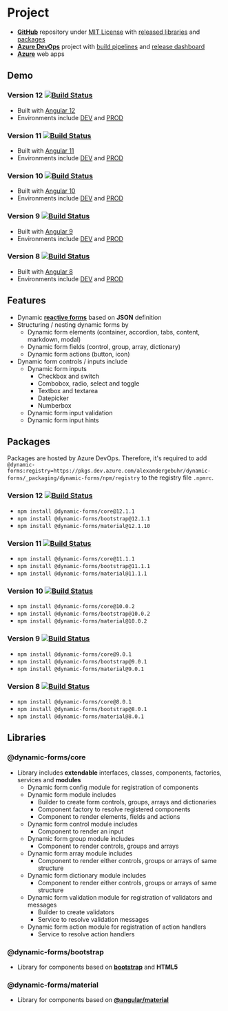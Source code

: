 # **Project**

- [**GitHub**](https://github.com/dynamic-forms/dynamic-forms) repository under [MIT License](https://github.com/dynamic-forms/dynamic-forms/blob/main/LICENSE.md) with [released libraries](https://github.com/dynamic-forms/dynamic-forms/releases) and [packages](https://github.com/dynamic-forms/dynamic-forms/packages)
- [**Azure DevOps**](https://dev.azure.com/alexandergebuhr/dynamic-forms) project with [build pipelines](https://dev.azure.com/alexandergebuhr/dynamic-forms/_build) and [release dashboard](https://dev.azure.com/alexandergebuhr/dynamic-forms/_dashboards/dashboard/75c3b542-d483-4a2c-b7e0-b822a0d4a493)
- [**Azure**](https://dynamic-forms.azurewebsites.net/) web apps

## **Demo**

### **Version 12** [![Build Status](https://dev.azure.com/alexandergebuhr/dynamic-forms/_apis/build/status/dynamic-forms-v12-cd?branchName=12.0.x)](https://dev.azure.com/alexandergebuhr/dynamic-forms/_build/latest?definitionId=22&branchName=12.0.x)

- Built with [Angular 12](https://v12.angular.io/)
- Environments include [DEV](https://dynamic-forms.azurewebsites.net/v12/dev/) and [PROD](https://dynamic-forms.azurewebsites.net/v12/)

### **Version 11** [![Build Status](https://dev.azure.com/alexandergebuhr/dynamic-forms/_apis/build/status/dynamic-forms-v11-cd?branchName=11.0.x)](https://dev.azure.com/alexandergebuhr/dynamic-forms/_build/latest?definitionId=18&branchName=11.0.x)

- Built with [Angular 11](https://v11.angular.io/)
- Environments include [DEV](https://dynamic-forms.azurewebsites.net/v11/dev/) and [PROD](https://dynamic-forms.azurewebsites.net/v11/)

### **Version 10** [![Build Status](https://dev.azure.com/alexandergebuhr/dynamic-forms/_apis/build/status/dynamic-forms-v10-cd?branchName=10.0.x)](https://dev.azure.com/alexandergebuhr/dynamic-forms/_build/latest?definitionId=8&branchName=10.0.x)

- Built with [Angular 10](https://v10.angular.io/)
- Environments include [DEV](https://dynamic-forms.azurewebsites.net/v10/dev/) and [PROD](https://dynamic-forms.azurewebsites.net/v10/)

### **Version 9** [![Build Status](https://dev.azure.com/alexandergebuhr/dynamic-forms/_apis/build/status/dynamic-forms-v9-cd?branchName=9.0.x)](https://dev.azure.com/alexandergebuhr/dynamic-forms/_build/latest?definitionId=4&branchName=9.0.x)

- Built with [Angular 9](https://v9.angular.io/)
- Environments include [DEV](https://dynamic-forms.azurewebsites.net/v9/dev/) and [PROD](https://dynamic-forms.azurewebsites.net/v9/)

### **Version 8** [![Build Status](https://dev.azure.com/alexandergebuhr/dynamic-forms/_apis/build/status/dynamic-forms-v8-cd?branchName=8.0.x)](https://dev.azure.com/alexandergebuhr/dynamic-forms/_build/latest?definitionId=1&branchName=8.0.x)

- Built with [Angular 8](https://v8.angular.io/)
- Environments include [DEV](https://dynamic-forms.azurewebsites.net/v8/dev/) and [PROD](https://dynamic-forms.azurewebsites.net/v8/)

## **Features**

- Dynamic [**reactive forms**](https://angular.io/guide/reactive-forms) based on **JSON** definition
- Structuring / nesting dynamic forms by
  - Dynamic form elements (container, accordion, tabs, content, markdown, modal)
  - Dynamic form fields (control, group, array, dictionary)
  - Dynamic form actions (button, icon)
- Dynamic form controls / inputs include
  - Dynamic form inputs
    - Checkbox and switch
    - Combobox, radio, select and toggle
    - Textbox and textarea
    - Datepicker
    - Numberbox
  - Dynamic form input validation
  - Dynamic form input hints

## **Packages**

Packages are hosted by Azure DevOps. Therefore, it's required to add `@dynamic-forms:registry=https://pkgs.dev.azure.com/alexandergebuhr/dynamic-forms/_packaging/dynamic-forms/npm/registry` to the registry file `.npmrc`.

### **Version 12** [![Build Status](https://dev.azure.com/alexandergebuhr/dynamic-forms/_apis/build/status/v12/dynamic-forms-v12-publish?branchName=refs/tags/12.1.1)](https://dev.azure.com/alexandergebuhr/dynamic-forms/_build/latest?definitionId=24&branchName=refs/tags/12.1.1)

- `npm install @dynamic-forms/core@12.1.1`
- `npm install @dynamic-forms/bootstrap@12.1.1`
- `npm install @dynamic-forms/material@12.1.10`

### **Version 11** [![Build Status](https://dev.azure.com/alexandergebuhr/dynamic-forms/_apis/build/status/v11/dynamic-forms-v11-publish?branchName=refs/tags/11.1.1)](https://dev.azure.com/alexandergebuhr/dynamic-forms/_build/latest?definitionId=20&branchName=refs/tags/11.1.1)

- `npm install @dynamic-forms/core@11.1.1`
- `npm install @dynamic-forms/bootstrap@11.1.1`
- `npm install @dynamic-forms/material@11.1.1`

### **Version 10** [![Build Status](https://dev.azure.com/alexandergebuhr/dynamic-forms/_apis/build/status/v10/dynamic-forms-v10-publish?branchName=refs/tags/10.0.2)](https://dev.azure.com/alexandergebuhr/dynamic-forms/_build/latest?definitionId=12&branchName=refs/tags/10.0.2)

- `npm install @dynamic-forms/core@10.0.2`
- `npm install @dynamic-forms/bootstrap@10.0.2`
- `npm install @dynamic-forms/material@10.0.2`

### **Version 9** [![Build Status](https://dev.azure.com/alexandergebuhr/dynamic-forms/_apis/build/status/v9/dynamic-forms-v9-publish?branchName=refs/tags/9.0.1)](https://dev.azure.com/alexandergebuhr/dynamic-forms/_build/latest?definitionId=11&branchName=refs/tags/9.0.1)

- `npm install @dynamic-forms/core@9.0.1`
- `npm install @dynamic-forms/bootstrap@9.0.1`
- `npm install @dynamic-forms/material@9.0.1`

### **Version 8** [![Build Status](https://dev.azure.com/alexandergebuhr/dynamic-forms/_apis/build/status/v8/dynamic-forms-v8-publish?branchName=refs/tags/8.0.1)](https://dev.azure.com/alexandergebuhr/dynamic-forms/_build/latest?definitionId=10&branchName=refs/tags/8.0.1)

- `npm install @dynamic-forms/core@8.0.1`
- `npm install @dynamic-forms/bootstrap@8.0.1`
- `npm install @dynamic-forms/material@8.0.1`

## **Libraries**

### **@dynamic-forms/core**

- Library includes **extendable** interfaces, classes, components, factories, services and **modules**
  - Dynamic form config module for registration of components
  - Dynamic form module includes
    - Builder to create form controls, groups, arrays and dictionaries
    - Component factory to resolve registered components
    - Component to render elements, fields and actions
  - Dynamic form control module includes
    - Component to render an input
  - Dynamic form group module includes
    - Component to render controls, groups and arrays
  - Dynamic form array module includes
    - Component to render either controls, groups or arrays of same structure
  - Dynamic form dictionary module includes
    - Component to render either controls, groups or arrays of same structure
  - Dynamic form validation module for registration of validators and messages
    - Builder to create validators
    - Service to resolve validation messages
  - Dynamic form action module for registration of action handlers
    - Service to resolve action handlers

### **@dynamic-forms/bootstrap**

- Library for components based on [**bootstrap**](https://getbootstrap.com/) and **HTML5**

### **@dynamic-forms/material**

- Library for components based on [**@angular/material**](https://material.angular.io/)
